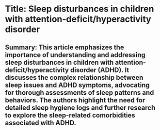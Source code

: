 # Title: Sleep disturbances in children with attention-deficit/hyperactivity disorder

## Summary: This article emphasizes the importance of understanding and addressing sleep disturbances in children with attention-deficit/hyperactivity disorder (ADHD). It discusses the complex relationship between sleep issues and ADHD symptoms, advocating for thorough assessments of sleep patterns and behaviors. The authors highlight the need for detailed sleep hygiene logs and further research to explore the sleep-related comorbidities associated with ADHD.